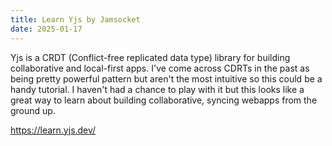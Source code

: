 ```yaml
---
title: Learn Yjs by Jamsocket
date: 2025-01-17
---
```


Yjs is a CRDT (Conflict-free replicated data type) library for building collaborative and local-first apps. I've come across CDRTs in the past as being pretty powerful pattern but aren't the most intuitive so this could be a handy tutorial. I haven't had a chance to play with it but this looks like a great way to learn about building collaborative, syncing webapps from the ground up.

https://learn.yjs.dev/
